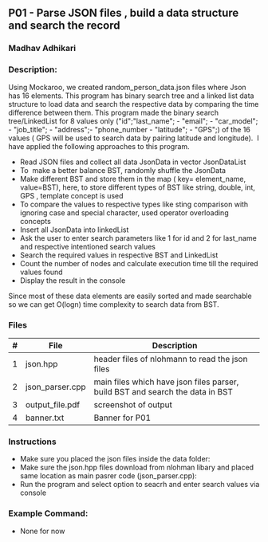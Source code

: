
## P01 - Parse JSON files , build a data structure and search the record
### Madhav Adhikari
### Description:
Using Mockaroo, we created random_person_data.json files where Json has 16 elements. This program has binary search tree  and a linked list data structure to load data and search the respective data by comparing the time difference between them. This program made the binary search tree/LinkedList for 8 values only ("id";"last_name"; - "email"; - "car_model"; - "job_title"; - "address";- "phone_number - "latitude"; - "GPS";) of the 16 values ( GPS will be used to search data by pairing latitude and longitude).  I have applied the following approaches to this program.

- Read JSON files and collect all data JsonData in vector JsonDataList
- To  make a better balance BST, randomly shuffle the JsonData 
- Make different BST and store them in the map ( key= element_name, value=BST), here, to store different types of BST like string, double, int, GPS , template <typename T> concept is used 
- To compare the values to respective types like sting comparison with ignoring case and special character, used operator overloading concepts
- Insert all JsonData into linkedList
- Ask the user to enter search parameters like 1 for id and 2 for last_name and respective intentioned search values 
- Search the required values in respective BST and LinkedList
- Count the number of nodes and calculate execution time till the required values found
- Display the result in the console 

Since most of these data elements are easily sorted and made searchable so we can get O(logn) time complexity to search data from BST. 

### Files

|   #   | File            | Description                                        |
| :---: | --------------- | -------------------------------------------------- |
|   1   | json.hpp        | header files of nlohmann to read the json files   |
|   2   | json_parser.cpp  | main files which have json files parser, build BST and search the data in BST      |
|3|output_file.pdf| screenshot of output|
|4|banner.txt|Banner for P01|

### Instructions

- Make sure you placed the json files inside the data folder:
- Make sure the json.hpp files download from nlohman libary and placed same location as main pasrer code (json_parser.cpp):
- Run the program and select option to seacrh and enter search values via  console 

### Example Command:
- None for now
